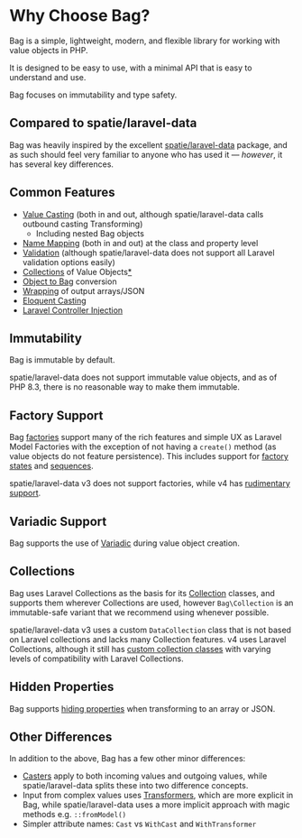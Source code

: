 # Why Choose Bag?

Bag is a simple, lightweight, modern, and flexible library for working with value objects in PHP. 

It is designed to be easy to use, with a minimal API that is easy to understand and use.

Bag focuses on immutability and type safety.

## Compared to spatie/laravel-data

Bag was heavily inspired by the excellent [spatie/laravel-data](https://spatie.be/docs/laravel-data/) package, and as such
should feel very familiar to anyone who has used it — _however_, it has several key differences.

## Common Features

- [Value Casting](casting) (both in and out, although spatie/laravel-data calls outbound casting Transforming)
  - Including nested Bag objects
- [Name Mapping](mapping) (both in and out) at the class and property level
- [Validation](validation) (although spatie/laravel-data does not support all Laravel validation options easily)
- [Collections](collections) of Value Objects[*](#collections)
- [Object to Bag](object-to-bag) conversion
- [Wrapping](wrapping) of output arrays/JSON
- [Eloquent Casting](laravel-eloquent-casting)
- [Laravel Controller Injection](laravel-controller-injection)

## Immutability

Bag is immutable by default. 

spatie/laravel-data does not support immutable value objects, and as of PHP 8.3, there is no reasonable way to make them immutable.

## Factory Support

Bag [factories](testing) support many of the rich features and simple UX as Laravel Model Factories with the exception of not having a `create()` method (as value objects do not feature persistence). 
This includes support for [factory states](https://laravel.com/docs/11.x/eloquent-factories#factory-states) and [sequences](https://laravel.com/docs/11.x/eloquent-factories#sequences).

spatie/laravel-data v3 does not support factories, while v4 has [rudimentary support](https://spatie.be/docs/laravel-data/v4/as-a-data-transfer-object/factories).

## Variadic Support

Bag supports the use of [Variadic](variadics) during value object creation. 

## Collections

Bag uses Laravel Collections as the basis for its [Collection](collections) classes, and supports them wherever Collections are used, however `Bag\Collection` is an immutable-safe variant that we recommend
using whenever possible. 

spatie/laravel-data v3 uses a custom `DataCollection` class that is not based on Laravel collections and lacks many Collection features. v4 uses Laravel Collections, although it still 
has [custom collection classes](https://spatie.be/docs/laravel-data/v4/as-a-data-transfer-object/collections) with varying levels of compatibility with Laravel Collections.

## Hidden Properties

Bag supports [hiding properties](hidden) when transforming to an array or JSON.

## Other Differences

In addition to the above, Bag has a few other minor differences:

- [Casters](casting) apply to both incoming values and outgoing values, while spatie/laravel-data splits these into two difference concepts.
- Input from complex values uses [Transformers](transformers), which are more explicit in Bag, while spatie/laravel-data uses a more implicit approach with magic methods e.g. `::fromModel()`
- Simpler attribute names: `Cast` vs `WithCast` and `WithTransformer`
